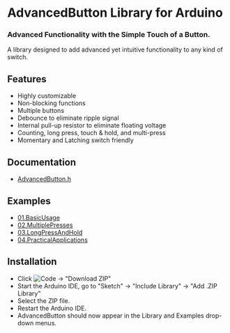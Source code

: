 # AdvancedButton Library for Arduino
### Advanced Functionality with the Simple Touch of a Button.
A library designed to add advanced yet intuitive functionality to any kind of switch.

## Features
* Highly customizable
* Non-blocking functions
* Multiple buttons
* Debounce to eliminate ripple signal
* Internal pull-up resistor to eliminate floating voltage
* Counting, long press, touch & hold, and multi-press
* Momentary and Latching switch friendly

## Documentation
* [AdvancedButton.h](https://github.com/TechnoBro03/AdvancedButton/tree/main/src/AdvancedButton.h)

## Examples
* [01.BasicUsage](https://github.com/TechnoBro03/AdvancedButton/tree/main/examples/01.BasicUsage)
* [02.MultiplePresses](https://github.com/TechnoBro03/AdvancedButton/tree/main/examples/02.MultiplePresses)
* [03.LongPressAndHold](https://github.com/TechnoBro03/AdvancedButton/tree/main/examples/03.LongPressAndHold)
* [04.PracticalApplications](https://github.com/TechnoBro03/AdvancedButton/tree/main/examples/04.PracticalApplications)

## Installation
* Click ![Code](https://i.ibb.co/2tTwMyX/Code.png) -> "Download ZIP"
* Start the Arduino IDE, go to "Sketch" -> "Include Library" -> "Add .ZIP Library"
* Select the ZIP file.
* Restart the Arduino IDE.
* AdvancedButton should now appear in the Library and Examples drop-down menus.
